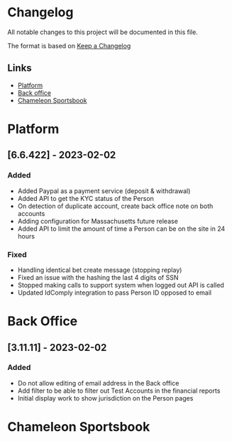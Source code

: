 # Changelog

All notable changes to this project will be documented in this file.

The format is based on [Keep a Changelog](https://keepachangelog.com/en/1.0.0/)

## Links
- [Platform](#platform)
- [Back office](#back-office)
- [Chameleon Sportsbook](#Chameleon-Sportsbook)


# Platform

## [6.6.422] - 2023-02-02

### Added
- Added Paypal as a payment service (deposit & withdrawal) 
- Added API to get the KYC status of the Person
- On detection of duplicate account, create back office note on both accounts
- Adding configuration for Massachusetts future release
- Added API to limit the amount of time a Person can be on the site in 24 hours

### Fixed
- Handling identical bet create message (stopping replay) 
- Fixed an issue with the hashing the last 4 digits of SSN
- Stopped making calls to support system when logged out API is called 
- Updated IdComply integration to pass Person ID opposed to email


# Back Office

## [3.11.11] - 2023-02-02

### Added
- Do not allow editing of email address in the Back office 
- Add filter to be able to filter out Test Accounts in the financial reports
- Initial display work to show jurisdiction on the Person pages



# Chameleon Sportsbook